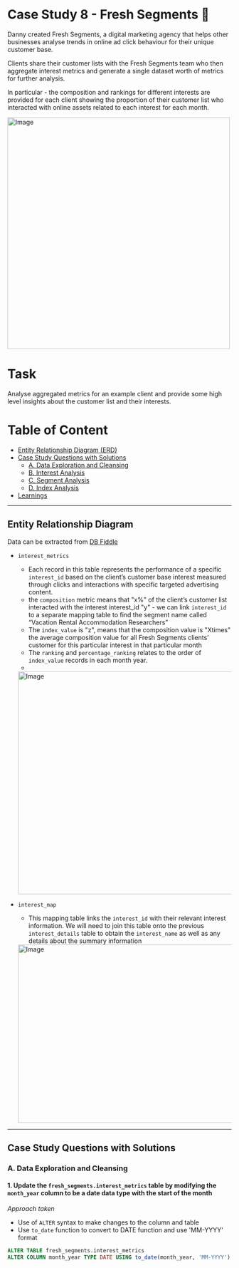 # Case Study 8 - Fresh Segments 🍊 
Danny created Fresh Segments, a digital marketing agency that helps other businesses analyse trends in online ad click behaviour for their unique customer base.

Clients share their customer lists with the Fresh Segments team who then aggregate interest metrics and generate a single dataset worth of metrics for further analysis.

In particular - the composition and rankings for different interests are provided for each client showing the proportion of their customer list who interacted with online assets related to each interest for each month.


<img src = "https://github.com/user-attachments/assets/62a44738-b601-4107-a53b-8c5478d425f3" alt = "Image" width = "500" height = "520">

# Task
Analyse aggregated metrics for an example client and provide some high level insights about the customer list and their interests.

# Table of Content
-  [Entity Relationship Diagram (ERD)](#entity-relationship-diagram)
-  [Case Study Questions with Solutions](#case-study-questions-with-solutions)
    -  [A. Data Exploration and Cleansing](#a-data-exploration-and-cleansing)
    -  [B. Interest Analysis](#b-interest-analysis)
    -  [C. Segment Analysis](#c-segment-analysis)
    -  [D. Index Analysis](#d-index-analysis)
  -  [Learnings](#learnings)

***

## Entity Relationship Diagram
Data can be extracted from [DB Fiddle](https://www.db-fiddle.com/f/iRdsT76vaus813crPP8Ma4/10)

-  `interest_metrics`
    -  Each record in this table represents the performance of a specific `interest_id` based on the client’s customer base interest measured through clicks and interactions with specific targeted advertising content.
    -  the `composition` metric means that "x%" of the client’s customer list interacted with the interest interest_id "y" - we can link  `interest_id` to a separate mapping table to find the segment name called “Vacation Rental Accommodation Researchers”
    -  The `index_value` is "z", means that the composition value is "Xtimes" the average composition value for all Fresh Segments clients’ customer for this particular interest in that particular month
    -  The `ranking` and `percentage_ranking` relates to the order of `index_value` records in each month year.
    - 
    <img src = "https://github.com/user-attachments/assets/08b46fbc-0aad-4dc9-b6fc-35c8d6a66f10" alt = "Image" width = "550" height = "500">
    
-  `interest_map`
    -  This mapping table links the `interest_id` with their relevant interest information. We will need to join this table onto the previous `interest_details` table to obtain the `interest_name` as well as any details about the summary information
      <img src = "https://github.com/user-attachments/assets/aa80920e-e1d3-46c0-9db9-8ca081486bbe" alt = "Image" width = "550" height = "400">

***

## Case Study Questions with Solutions

### A. Data Exploration and Cleansing

#### 1. Update the `fresh_segments.interest_metrics` table by modifying the `month_year` column to be a date data type with the start of the month
_Approach taken_
-    Use of `ALTER` syntax to make changes to the column and table
-    Use `to_date` function to convert to DATE function and use 'MM-YYYY' format

````sql
ALTER TABLE fresh_segments.interest_metrics
ALTER COLUMN month_year TYPE DATE USING to_date(month_year, 'MM-YYYY')
````
